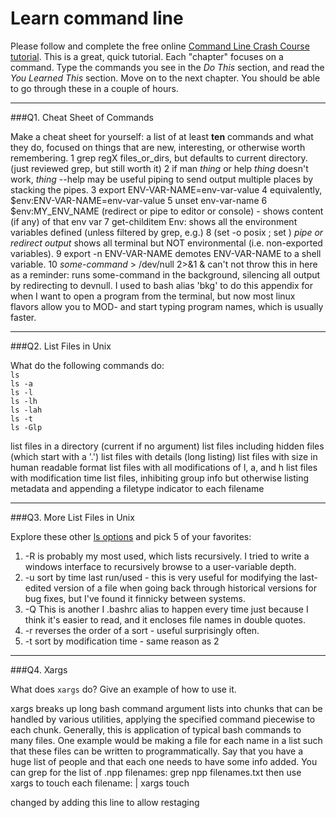 # Learn command line

Please follow and complete the free online [Command Line Crash Course
tutorial](http://cli.learncodethehardway.org/book/). This is a great,
quick tutorial. Each "chapter" focuses on a command. Type the commands
you see in the _Do This_ section, and read the _You Learned This_
section. Move on to the next chapter. You should be able to go through
these in a couple of hours.

---

###Q1.  Cheat Sheet of Commands  

Make a cheat sheet for yourself: a list of at least **ten** commands and what they do, focused on things that are new, interesting, or otherwise worth remembering.
1 grep regX files_or_dirs, but defaults to current directory. (just reviewed grep, but still worth it)
2 if man _thing_ or help _thing_ doesn't work, _thing_ --help may be useful
piping to send output multiple places by stacking the pipes.
3 export ENV-VAR-NAME=env-var-value
4 equivalently, $env:ENV-VAR-NAME=env-var-value
5 unset env-var-name
6 $env:MY_ENV_NAME (redirect or pipe to editor or console) - shows content (if any) of that env var
7 get-childitem Env:   shows all the environment variables defined (unless filtered by grep, e.g.)
8 (set -o posix ; set ) _pipe or redirect output_    shows all terminal but NOT environmental (i.e. non-exported variables). 
9 export -n ENV-VAR-NAME   demotes ENV-VAR-NAME to a shell variable.
10 _some-command_ > /dev/null 2>&1 &    can't not throw this in here as a reminder: runs some-command in the background, silencing all output by redirecting to devnull. I used to bash alias 'bkg' to do this appendix for when I want to open a program from the terminal, but now most linux flavors allow you to MOD- and start typing program names, which is usually faster.


---

###Q2.  List Files in Unix   

What do the following commands do:  
`ls`  
`ls -a`  
`ls -l`  
`ls -lh`  
`ls -lah`  
`ls -t`  
`ls -Glp`  

list files in a directory (current if no argument)
list files including hidden files (which start with a '.')
list files with details (long listing)
list files with size in human readable format
list files with all modifications of l, a, and h
list files with modification time
list files, inhibiting group info but otherwise listing metadata and appending a filetype indicator to each filename

---

###Q3.  More List Files in Unix  

Explore these other [ls options](http://www.techonthenet.com/unix/basic/ls.php) and pick 5 of your favorites:
1) -R is probably my most used, which lists recursively. I tried to write a windows interface to recursively browse to a user-variable depth.
2) -u sort by time last run/used - this is very useful for modifying the last-edited version of a file when going back through historical versions for bug fixes, but I've found it finnicky between systems.
3) -Q This is another I .bashrc alias to happen every time just because I think it's easier to read, and it encloses file names in double quotes.
4) -r reverses the order of a sort - useful surprisingly often.
5) -t sort by modification time - same reason as 2

---

###Q4.  Xargs   

What does `xargs` do? Give an example of how to use it.

xargs breaks up long bash command argument lists into chunks that can be handled by various utilities, applying the specified command piecewise to each chunk. Generally, this is application of typical bash commands to many files. One example would be making a file for each name in a list such that these files can be written to programmatically. Say that you have a huge list of people and that each one needs to have some info added. You can grep for the list of .npp filenames:
    grep npp filenames.txt
 then use xargs to touch each filename:
    | xargs touch

changed by adding this line to allow restaging
